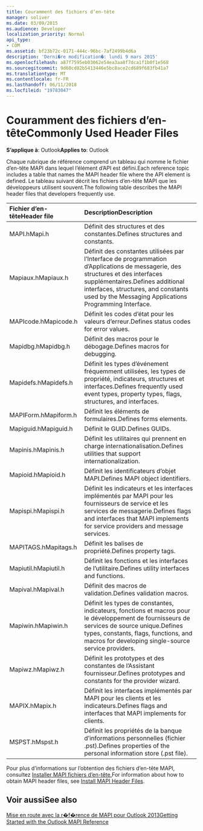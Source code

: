 ```yaml
---
title: Couramment des fichiers d’en-tête
manager: soliver
ms.date: 03/09/2015
ms.audience: Developer
localization_priority: Normal
api_type:
- COM
ms.assetid: bf23b72c-0171-444c-96bc-7af2499b4d6a
description: 'Derni�re modification�: lundi 9 mars 2015'
ms.openlocfilehash: a87f7595eb03062e54ea3aa8f7dca1f1b0f1e568
ms.sourcegitcommit: 9d60cd82b5413446e5bc8ace2cd689f683fb41a7
ms.translationtype: MT
ms.contentlocale: fr-FR
ms.lasthandoff: 06/11/2018
ms.locfileid: "19783047"
---
```

# <a name="commonly-used-header-files"></a><span data-ttu-id="7a28f-103">Couramment des fichiers d’en-tête</span><span class="sxs-lookup"><span data-stu-id="7a28f-103">Commonly Used Header Files</span></span>

  
  
<span data-ttu-id="7a28f-104">**S’applique à**: Outlook</span><span class="sxs-lookup"><span data-stu-id="7a28f-104">**Applies to**: Outlook</span></span> 
  
<span data-ttu-id="7a28f-105">Chaque rubrique de référence comprend un tableau qui nomme le fichier d’en-tête MAPI dans lequel l’élément d’API est défini.</span><span class="sxs-lookup"><span data-stu-id="7a28f-105">Each reference topic includes a table that names the MAPI header file where the API element is defined.</span></span> <span data-ttu-id="7a28f-106">Le tableau suivant décrit les fichiers d’en-tête MAPI que les développeurs utilisent souvent.</span><span class="sxs-lookup"><span data-stu-id="7a28f-106">The following table describes the MAPI header files that developers frequently use.</span></span>
  
|<span data-ttu-id="7a28f-107">**Fichier d’en-tête**</span><span class="sxs-lookup"><span data-stu-id="7a28f-107">**Header file**</span></span>|<span data-ttu-id="7a28f-108">**Description**</span><span class="sxs-lookup"><span data-stu-id="7a28f-108">**Description**</span></span>|
|:-----|:-----|
|<span data-ttu-id="7a28f-109">MAPI.h</span><span class="sxs-lookup"><span data-stu-id="7a28f-109">Mapi.h</span></span>  <br/> |<span data-ttu-id="7a28f-110">Définit des structures et des constantes.</span><span class="sxs-lookup"><span data-stu-id="7a28f-110">Defines structures and constants.</span></span>  <br/> |
|<span data-ttu-id="7a28f-111">Mapiaux.h</span><span class="sxs-lookup"><span data-stu-id="7a28f-111">Mapiaux.h</span></span>  <br/> |<span data-ttu-id="7a28f-112">Définit des constantes utilisées par l’Interface de programmation d’Applications de messagerie, des structures et des interfaces supplémentaires.</span><span class="sxs-lookup"><span data-stu-id="7a28f-112">Defines additional interfaces, structures, and constants used by the Messaging Applications Programming Interface.</span></span>  <br/> |
|<span data-ttu-id="7a28f-113">MAPIcode.h</span><span class="sxs-lookup"><span data-stu-id="7a28f-113">Mapicode.h</span></span>  <br/> |<span data-ttu-id="7a28f-114">Définit les codes d’état pour les valeurs d’erreur.</span><span class="sxs-lookup"><span data-stu-id="7a28f-114">Defines status codes for error values.</span></span>  <br/> |
|<span data-ttu-id="7a28f-115">Mapidbg.h</span><span class="sxs-lookup"><span data-stu-id="7a28f-115">Mapidbg.h</span></span>  <br/> |<span data-ttu-id="7a28f-116">Définit des macros pour le débogage.</span><span class="sxs-lookup"><span data-stu-id="7a28f-116">Defines macros for debugging.</span></span>  <br/> |
|<span data-ttu-id="7a28f-117">Mapidefs.h</span><span class="sxs-lookup"><span data-stu-id="7a28f-117">Mapidefs.h</span></span>  <br/> |<span data-ttu-id="7a28f-118">Définit les types d’événement fréquemment utilisées, les types de propriété, indicateurs, structures et interfaces.</span><span class="sxs-lookup"><span data-stu-id="7a28f-118">Defines frequently used event types, property types, flags, structures, and interfaces.</span></span>  <br/> |
|<span data-ttu-id="7a28f-119">MAPIForm.h</span><span class="sxs-lookup"><span data-stu-id="7a28f-119">Mapiform.h</span></span>  <br/> |<span data-ttu-id="7a28f-120">Définit les éléments de formulaires.</span><span class="sxs-lookup"><span data-stu-id="7a28f-120">Defines forms elements.</span></span>  <br/> |
|<span data-ttu-id="7a28f-121">Mapiguid.h</span><span class="sxs-lookup"><span data-stu-id="7a28f-121">Mapiguid.h</span></span>  <br/> |<span data-ttu-id="7a28f-122">Définit le GUID.</span><span class="sxs-lookup"><span data-stu-id="7a28f-122">Defines GUIDs.</span></span>  <br/> |
|<span data-ttu-id="7a28f-123">Mapinis.h</span><span class="sxs-lookup"><span data-stu-id="7a28f-123">Mapinis.h</span></span>  <br/> |<span data-ttu-id="7a28f-124">Définit les utilitaires qui prennent en charge internationalisation.</span><span class="sxs-lookup"><span data-stu-id="7a28f-124">Defines utilities that support internationalization.</span></span>  <br/> |
|<span data-ttu-id="7a28f-125">Mapioid.h</span><span class="sxs-lookup"><span data-stu-id="7a28f-125">Mapioid.h</span></span>  <br/> |<span data-ttu-id="7a28f-126">Définit les identificateurs d’objet MAPI.</span><span class="sxs-lookup"><span data-stu-id="7a28f-126">Defines MAPI object identifiers.</span></span>  <br/> |
|<span data-ttu-id="7a28f-127">Mapispi.h</span><span class="sxs-lookup"><span data-stu-id="7a28f-127">Mapispi.h</span></span>  <br/> |<span data-ttu-id="7a28f-128">Définit les indicateurs et les interfaces implémentés par MAPI pour les fournisseurs de service et les services de messagerie.</span><span class="sxs-lookup"><span data-stu-id="7a28f-128">Defines flags and interfaces that MAPI implements for service providers and message services.</span></span>  <br/> |
|<span data-ttu-id="7a28f-129">MAPITAGS.h</span><span class="sxs-lookup"><span data-stu-id="7a28f-129">Mapitags.h</span></span>  <br/> |<span data-ttu-id="7a28f-130">Définit les balises de propriété.</span><span class="sxs-lookup"><span data-stu-id="7a28f-130">Defines property tags.</span></span>  <br/> |
|<span data-ttu-id="7a28f-131">Mapiutil.h</span><span class="sxs-lookup"><span data-stu-id="7a28f-131">Mapiutil.h</span></span>  <br/> |<span data-ttu-id="7a28f-132">Définit les fonctions et les interfaces de l’utilitaire.</span><span class="sxs-lookup"><span data-stu-id="7a28f-132">Defines utility interfaces and functions.</span></span>  <br/> |
|<span data-ttu-id="7a28f-133">Mapival.h</span><span class="sxs-lookup"><span data-stu-id="7a28f-133">Mapival.h</span></span>  <br/> |<span data-ttu-id="7a28f-134">Définit des macros de validation.</span><span class="sxs-lookup"><span data-stu-id="7a28f-134">Defines validation macros.</span></span>  <br/> |
|<span data-ttu-id="7a28f-135">Mapiwin.h</span><span class="sxs-lookup"><span data-stu-id="7a28f-135">Mapiwin.h</span></span>  <br/> |<span data-ttu-id="7a28f-136">Définit les types de constantes, indicateurs, fonctions et macros pour le développement de fournisseurs de services de source unique.</span><span class="sxs-lookup"><span data-stu-id="7a28f-136">Defines types, constants, flags, functions, and macros for developing single-source service providers.</span></span>  <br/> |
|<span data-ttu-id="7a28f-137">Mapiwz.h</span><span class="sxs-lookup"><span data-stu-id="7a28f-137">Mapiwz.h</span></span>  <br/> |<span data-ttu-id="7a28f-138">Définit les prototypes et des constantes de l’Assistant fournisseur.</span><span class="sxs-lookup"><span data-stu-id="7a28f-138">Defines prototypes and constants for the provider wizard.</span></span>  <br/> |
|<span data-ttu-id="7a28f-139">MAPIX.h</span><span class="sxs-lookup"><span data-stu-id="7a28f-139">Mapix.h</span></span>  <br/> |<span data-ttu-id="7a28f-140">Définit les interfaces implémentés par MAPI pour les clients et les indicateurs.</span><span class="sxs-lookup"><span data-stu-id="7a28f-140">Defines flags and interfaces that MAPI implements for clients.</span></span>  <br/> |
|<span data-ttu-id="7a28f-141">MSPST.h</span><span class="sxs-lookup"><span data-stu-id="7a28f-141">Mspst.h</span></span>  <br/> |<span data-ttu-id="7a28f-142">Définit les propriétés de la banque d’informations personnelles (fichier .pst).</span><span class="sxs-lookup"><span data-stu-id="7a28f-142">Defines properties of the personal information store (.pst file).</span></span>  <br/> |
   
<span data-ttu-id="7a28f-143">Pour plus d’informations sur l’obtention des fichiers d’en-tête MAPI, consultez [Installer MAPI fichiers d’en-tête.](how-to-install-mapi-header-files.md)</span><span class="sxs-lookup"><span data-stu-id="7a28f-143">For information about how to obtain MAPI header files, see [Install MAPI Header Files](how-to-install-mapi-header-files.md).</span></span>
  
## <a name="see-also"></a><span data-ttu-id="7a28f-144">Voir aussi</span><span class="sxs-lookup"><span data-stu-id="7a28f-144">See also</span></span>



[<span data-ttu-id="7a28f-145">Mise en route avec la r�f�rence de MAPI pour Outlook 2013</span><span class="sxs-lookup"><span data-stu-id="7a28f-145">Getting Started with the Outlook MAPI Reference</span></span>](getting-started-with-the-outlook-mapi-reference.md)

